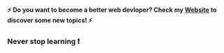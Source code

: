 **⚡ Do you want to become a better web devloper? Check my [Website](https://crontis.net) to discover some new topics! ⚡**

### Never stop learning :exclamation:

<!--
**Crontis/crontis** is a ✨ _special_ ✨ repository because its `README.md` (this file) appears on your GitHub profile.

Here are some ideas to get you started:

- 🔭 I’m currently working on ...
- 🌱 I’m currently learning ...
- 👯 I’m looking to collaborate on ...
- 🤔 I’m looking for help with ...
- 💬 Ask me about ...
- 📫 How to reach me: ...
- 😄 Pronouns: ...
- ⚡ Fun fact: ...
-->
